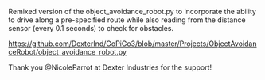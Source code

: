 Remixed version of the object_avoidance_robot.py to incorporate the ability to drive along a pre-specified route while also reading from the distance sensor (every 0.1 seconds) to check for obstacles.

https://github.com/DexterInd/GoPiGo3/blob/master/Projects/ObjectAvoidanceRobot/object_avoidance_robot.py

Thank you @NicoleParrot at Dexter Industries for the support!
